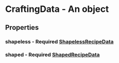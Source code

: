 

# CraftingData - An object



## Properties



### shapeless - Required [ShapelessRecipeData](ShapelessRecipeData)



### shaped - Required [ShapedRecipeData](ShapedRecipeData)

